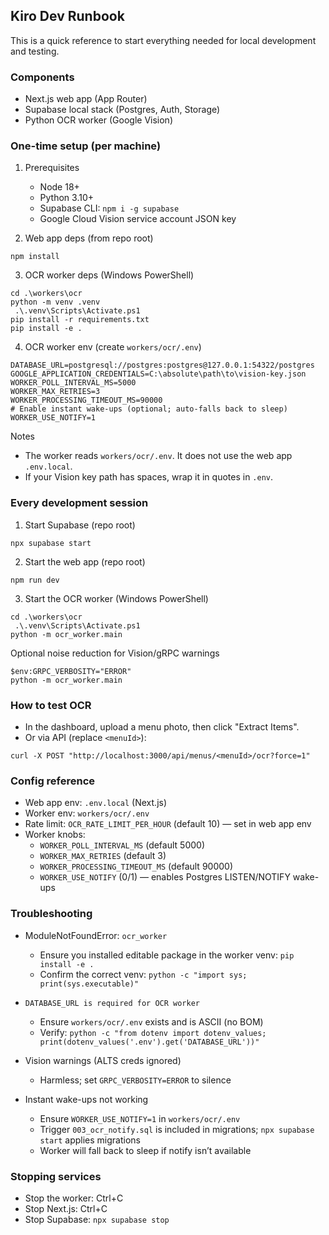 ## Kiro Dev Runbook

This is a quick reference to start everything needed for local development and testing.

### Components
- Next.js web app (App Router)
- Supabase local stack (Postgres, Auth, Storage)
- Python OCR worker (Google Vision)

### One-time setup (per machine)
1) Prerequisites
   - Node 18+
   - Python 3.10+
   - Supabase CLI: `npm i -g supabase`
   - Google Cloud Vision service account JSON key

2) Web app deps (from repo root)
```
npm install
```

3) OCR worker deps (Windows PowerShell)
```
cd .\workers\ocr
python -m venv .venv
 .\.venv\Scripts\Activate.ps1
pip install -r requirements.txt
pip install -e .
```

4) OCR worker env (create `workers/ocr/.env`)
```
DATABASE_URL=postgresql://postgres:postgres@127.0.0.1:54322/postgres
GOOGLE_APPLICATION_CREDENTIALS=C:\absolute\path\to\vision-key.json
WORKER_POLL_INTERVAL_MS=5000
WORKER_MAX_RETRIES=3
WORKER_PROCESSING_TIMEOUT_MS=90000
# Enable instant wake-ups (optional; auto-falls back to sleep)
WORKER_USE_NOTIFY=1
```

Notes
- The worker reads `workers/ocr/.env`. It does not use the web app `.env.local`.
- If your Vision key path has spaces, wrap it in quotes in `.env`.

### Every development session
1) Start Supabase (repo root)
```
npx supabase start
```

2) Start the web app (repo root)
```
npm run dev
```

3) Start the OCR worker (Windows PowerShell)
```
cd .\workers\ocr
 .\.venv\Scripts\Activate.ps1
python -m ocr_worker.main
```

Optional noise reduction for Vision/gRPC warnings
```
$env:GRPC_VERBOSITY="ERROR"
python -m ocr_worker.main
```

### How to test OCR
- In the dashboard, upload a menu photo, then click "Extract Items".
- Or via API (replace `<menuId>`):
```
curl -X POST "http://localhost:3000/api/menus/<menuId>/ocr?force=1"
```

### Config reference
- Web app env: `.env.local` (Next.js)
- Worker env: `workers/ocr/.env`
- Rate limit: `OCR_RATE_LIMIT_PER_HOUR` (default 10) — set in web app env
- Worker knobs:
  - `WORKER_POLL_INTERVAL_MS` (default 5000)
  - `WORKER_MAX_RETRIES` (default 3)
  - `WORKER_PROCESSING_TIMEOUT_MS` (default 90000)
  - `WORKER_USE_NOTIFY` (0/1) — enables Postgres LISTEN/NOTIFY wake-ups

### Troubleshooting
- ModuleNotFoundError: `ocr_worker`
  - Ensure you installed editable package in the worker venv: `pip install -e .`
  - Confirm the correct venv: `python -c "import sys; print(sys.executable)"`

- `DATABASE_URL is required for OCR worker`
  - Ensure `workers/ocr/.env` exists and is ASCII (no BOM)
  - Verify: `python -c "from dotenv import dotenv_values; print(dotenv_values('.env').get('DATABASE_URL'))"`

- Vision warnings (ALTS creds ignored)
  - Harmless; set `GRPC_VERBOSITY=ERROR` to silence

- Instant wake-ups not working
  - Ensure `WORKER_USE_NOTIFY=1` in `workers/ocr/.env`
  - Trigger `003_ocr_notify.sql` is included in migrations; `npx supabase start` applies migrations
  - Worker will fall back to sleep if notify isn’t available

### Stopping services
- Stop the worker: Ctrl+C
- Stop Next.js: Ctrl+C
- Stop Supabase: `npx supabase stop`



